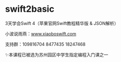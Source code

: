 # swift2basic
3天学会Swift 4（苹果官网Swift教程精华版 & JSON解析）

小波说雨燕：www.xiaoboswift.com

支持群：109816704  8477435 18247468

✨本课程已被选为苏州园区中学生指定编程入门课之一

